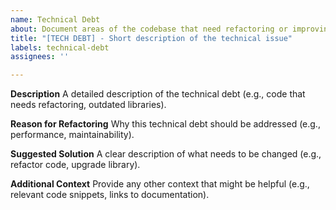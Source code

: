 ```yaml
---
name: Technical Debt
about: Document areas of the codebase that need refactoring or improving
title: "[TECH DEBT] - Short description of the technical issue"
labels: technical-debt
assignees: ''

---
```


**Description**
A detailed description of the technical debt (e.g., code that needs refactoring, outdated libraries).

**Reason for Refactoring**
Why this technical debt should be addressed (e.g., performance, maintainability).

**Suggested Solution**
A clear description of what needs to be changed (e.g., refactor code, upgrade library).

**Additional Context**
Provide any other context that might be helpful (e.g., relevant code snippets, links to documentation).


